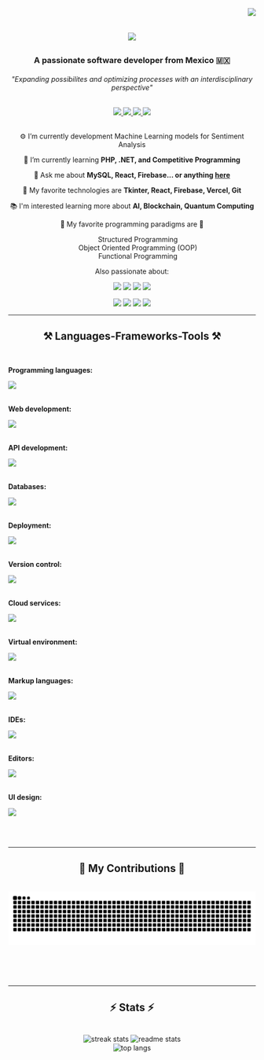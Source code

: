 <img align="right" src="https://visitor-badge.laobi.icu/badge?page_id=AntonioLaurance.AntonioLaurance" />

<h1 align="center">
    <img src="https://readme-typing-svg.herokuapp.com/?font=Righteous&size=35&center=true&vCenter=true&width=500&height=70&duration=4000&lines=Hi+There!+👋;+I'm+Ricardo!%20👨‍💻;" />
</h1>

<h3 align="center">A passionate software developer from Mexico 🇲🇽</h3>
<h6 align="center">"Expanding possibilites and optimizing processes with an interdisciplinary perspective"</h6>

<div align="center"> 
  <a href="mailto:richary7@gmail.com">
    <img src="https://img.shields.io/badge/Gmail-333333?style=for-the-badge&logo=gmail&logoColor=red" />
  </a>

  <a href="https://www.linkedin.com/in/ricardo-campos-luna">
      <img src="https://img.shields.io/badge/LikedIn-blue?style=for-the-badge&logo=readthedocs&logoColor=white" />
  </a>
    
  <a href="https://replit.com/@AntonioLaurance">
    <img src="https://img.shields.io/badge/Replit-142e54?style=for-the-badge&logo=replit&logoColor=red" />
  </a>
    
  <a href="https://miscompetenciastec21.tec.mx/elumen/portfolio/kOEAKeZf4EJh8dvd">
    <img src="https://img.shields.io/badge/Portfolio-blue?style=for-the-badge&logo=canvas&logoColor=yellow" />
  </a>
</div>

<br/>

<div align="center">
 
⚙️ I’m currently development Machine Learning models for Sentiment Analysis
  
🧠 I’m currently learning **PHP, .NET, and Competitive Programming**

💬 Ask me about **MySQL, React, Firebase... or anything [here](https://github.com/AntonioLaurance/AntonioLaurance/discussions)**

📱 My favorite technologies are **Tkinter, React, Firebase, Vercel, Git** 

📚 I'm interested learning more about **AI, Blockchain, Quantum Computing**


🦄 My favorite programming paradigms are 🦄
<ul type="none">
    <li>Structured Programming</li>
    <li>Object Oriented Programming (OOP)</li>
    <li>Functional Programming</li>
</ul>

 Also passionate about: 

<img src="https://img.shields.io/badge/⭐-Astronomy-black?style=for-the-badge" />
<img src="https://img.shields.io/badge/📐-Math-yellow?style=for-the-badge" />
<img src="https://img.shields.io/badge/🧲-Physics-e4e4e4?style=for-the-badge" />
<img src="https://img.shields.io/badge/🧪-Chemestry-acd8f2?style=for-the-badge" />

<p></p>

<img src="https://img.shields.io/badge/🏐-Volleyball-faa967?style=for-the-badge" />
<img src="https://img.shields.io/badge/🧠-Psychology-pink?style=for-the-badge" />
<img src="https://img.shields.io/badge/💰-Economy-bce398?style=for-the-badge" />
<img src="https://img.shields.io/badge/⚖️-Law-caa27d?style=for-the-badge" />
  
 </div>
 
 <hr/>
 
<h2 align="center">⚒️ Languages-Frameworks-Tools ⚒️</h2>
<br/>
<div align="center">
    <div>
        <p align="left"><b>Programming languages:</b></p>
        <img align="left" src="https://skillicons.dev/icons?i=python,java,c,cpp,swift,r,matlab" /><br><br>
        <p></p>
    </div>
    <div>
        <p align="left"><b>Web development:</b></p>
        <img align="left" src="https://skillicons.dev/icons?i=html,css,typescript,nginx,yarn,nodejs,react,django,mui,tailwindcss,jest,svg" /><br><br>
        <p></p>
    </div>
    <div>
        <p align="left"><b>API development:</b></p>
        <img align="left" src="https://skillicons.dev/icons?i=spring,fastapi,flask,django,maven,hibernate,postman" /><br><br>
        <p></p>
    </div>
    <div>
        <p align="left"><b>Databases:</b></p>
        <img align="left" src="https://skillicons.dev/icons?i=mysql,sqlite,mongodb,firebase" /><br><br>
        <p></p>
    </div>
    <div>
        <p align="left"><b>Deployment:</b></p>
        <img align="left" src="https://skillicons.dev/icons?i=docker,vercel" /><br><br>
        <p></p>
    </div>
    <div>
        <p align="left"><b>Version control:</b></p>
        <img align="left" src="https://skillicons.dev/icons?i=git,github" /><br><br>
        <p></p>
    </div>
    <div>
        <p align="left"><b>Cloud services:</b></p>
        <img align="left" src="https://skillicons.dev/icons?i=aws,gcp,azure" /><br><br>
        <p></p>
    </div>
    <div>
        <p align="left"><b>Virtual environment:</b></p>
        <img align="left" src="https://skillicons.dev/icons?i=anaconda" /><br><br>
        <p></p>
    </div>
    <div>
        <p align="left"><b>Markup languages:</b></p>
        <img align="left" src="https://skillicons.dev/icons?i=html,latex" /><br><br>
        <p></p>
    </div>
    <div>
        <p align="left"><b>IDEs:</b></p>
        <img align="left" src="https://skillicons.dev/icons?i=idea,pycharm,replit" /><br><br>
        <p></p>
    </div>
    <div>
        <p align="left"><b>Editors:</b></p>
        <img align="left" src="https://skillicons.dev/icons?i=vscode,vim" /><br><br>
        <p></p>
    </div>
    <div>
        <p align="left"><b>UI design:</b></p>
        <img align="left" src="https://skillicons.dev/icons?i=figma" /><br><br>
        <p></p>
    </div>
</div>

<br/>
<hr/>

<div align="center">
  <h2>🐍 My Contributions 🐍</h2>
  <br>
  <img alt="snake eating my contributions" src="https://raw.githubusercontent.com/AntonioLaurance/AntonioLaurance/output/github-contribution-grid-snake.svg" />
  
  <br/><br/><br/>
</div>

<hr/>

<h2 align="center">⚡ Stats ⚡</h2>
<br>
<div align=center>
  <img width=413 src="https://streak-stats.demolab.com/?user=AntonioLaurance&count_private=true&theme=react&border_radius=10" alt="streak stats"/>
  <img width=390 src="https://github-readme-stats.vercel.app/api?username=AntonioLaurance&count_private=true&show_icons=true&theme=react&rank_icon=github&border_radius=10" alt="readme stats" />
  <br/>
  <img width=325 align="center" src="https://github-readme-stats.vercel.app/api/top-langs/?username=AntonioLaurance&hide=HTML&langs_count=8&layout=compact&theme=react&border_radius=10&size_weight=0.5&count_weight=0.5&exclude_repo=github-readme-stats" alt="top langs" />

</div>
